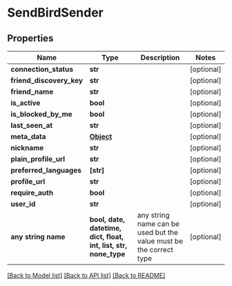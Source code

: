 # SendBirdSender


## Properties
Name | Type | Description | Notes
------------ | ------------- | ------------- | -------------
**connection_status** | **str** |  | [optional] 
**friend_discovery_key** | **str** |  | [optional] 
**friend_name** | **str** |  | [optional] 
**is_active** | **bool** |  | [optional] 
**is_blocked_by_me** | **bool** |  | [optional] 
**last_seen_at** | **str** |  | [optional] 
**meta_data** | [**Object**](Object.md) |  | [optional] 
**nickname** | **str** |  | [optional] 
**plain_profile_url** | **str** |  | [optional] 
**preferred_languages** | **[str]** |  | [optional] 
**profile_url** | **str** |  | [optional] 
**require_auth** | **bool** |  | [optional] 
**user_id** | **str** |  | [optional] 
**any string name** | **bool, date, datetime, dict, float, int, list, str, none_type** | any string name can be used but the value must be the correct type | [optional]

[[Back to Model list]](../README.md#documentation-for-models) [[Back to API list]](../README.md#documentation-for-api-endpoints) [[Back to README]](../README.md)


